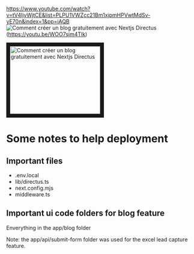 https://www.youtube.com/watch?v=tV4IjyWjtCE&list=PLPU1VWZcc21Bm1xjpmHPVwtMdSv-yE70n&index=1&pp=iAQB 
![Comment créer un blog gratuitement avec Nextjs Directus](https://github.com/user-attachments/assets/7d879b82-5675-477c-83d2-90ded86b57bf)(https://youtu.be/WOO7sjm4Tlk)

<a href="http://www.youtube.com/watch?feature=player_embedded&v=WOO7sjm4Tlk" target="_blank"><img src="[http://img.youtube.com/vi/YOUTUBE_VIDEO_ID_HERE/0.jpg](https://github.com/user-attachments/assets/7d879b82-5675-477c-83d2-90ded86b57bf)" alt="Comment créer un blog gratuitement avec Nextjs Directus" width="240" height="180" border="10" /></a>

# Some notes to help deployment

## Important files
- .env.local
- lib/directus.ts
- next.config.mjs
- middleware.ts

## Important ui code folders for blog feature
Enverything in the app/blog folder

Note: the app/api/submit-form folder was used for the excel lead capture feature.
